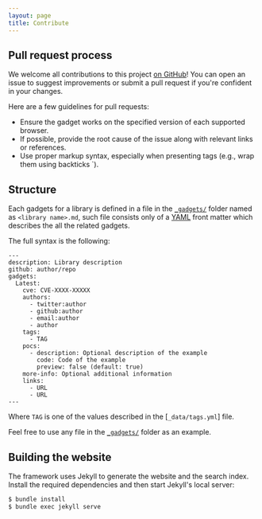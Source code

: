 ```yaml
---
layout: page
title: Contribute
---
```


## Pull request process

We welcome all contributions to this project [on GitHub](https://github.com/kevin-mizu/GMSGadget)! You can open an issue to suggest improvements or submit a pull request if you're confident in your changes.

Here are a few guidelines for pull requests:

* Ensure the gadget works on the specified version of each supported browser.
* If possible, provide the root cause of the issue along with relevant links or references.
* Use proper markup syntax, especially when presenting tags (e.g., wrap them using backticks `).

## Structure

Each gadgets for a library is defined in a file in the [`_gadgets/`] folder named as `<library name>.md`, such file consists only of a [YAML] front matter which describes the all the related gadgets.

The full syntax is the following:

```
---
description: Library description
github: author/repo
gadgets:
  Latest:
    cve: CVE-XXXX-XXXXX
    authors:
      - twitter:author
      - github:author
      - email:author
      - author
    tags:
      - TAG
    pocs:
      - description: Optional description of the example
        code: Code of the example
        preview: false (default: true)
    more-info: Optional additional information
    links:
      - URL
      - URL
---
```

Where `TAG` is one of the values described in the [`_data/tags.yml`] file.

Feel free to use any file in the [`_gadgets/`] folder as an example.

[YAML]: https://yaml.org/
[`_gadgets/`]: https://github.com/kevin-mizu/GMSGadget/tree/master/_gadgets

## Building the website

The framework uses Jekyll to generate the website and the search index. Install the required dependencies and then start Jekyll's local server:

```sh
$ bundle install
$ bundle exec jekyll serve
```